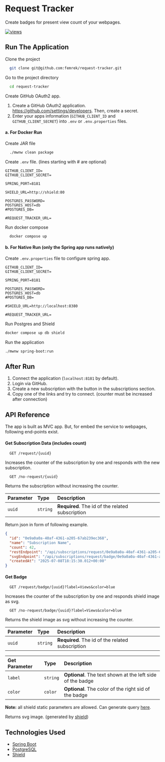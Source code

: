 # Request Tracker

Create badges for present view count of your webpages.

[![views](https://request-tracker.femrek.me/api/subscriptions/request/badge/36aadabd-2fab-49fc-bc63-59a4ff5ec354?label=View%20Count)](https://github.com/femrek/request-tracker)

## Run The Application

Clone the project

```bash
  git clone git@github.com:femrek/request-tracker.git
```

Go to the project directory

```bash
  cd request-tracker
```

Create GitHub OAuth2 app.

1. Create a GitHub OAuth2 application. https://github.com/settings/developers. Then, create a secret.
2. Enter your apps information (`GITHUB_CLIENT_ID` and `GITHUB_CLIENT_SECRET`) into `.env` or `.env.properties` files.

#### a. For Docker Run

Create JAR file

```bash
  ./mwnw clean package
```

Create `.env` file. (lines starting with # are optional)

```env
GITHUB_CLIENT_ID=
GITHUB_CLIENT_SECRET=

SPRING_PORT=8181

SHIELD_URL=http://shield:80

POSTGRES_PASSWORD=
POSTGRES_HOST=db
#POSTGRES_DB=

#REQUEST_TRACKER_URL=
```

Run docker compose

```bash
  docker compose up
```

#### b. For Native Run (only the Spring app runs natively)

Create `.env.properties` file to configure spring app.

```env
GITHUB_CLIENT_ID=
GITHUB_CLIENT_SECRET=

SPRING_PORT=8181

POSTGRES_PASSWORD=
POSTGRES_HOST=db
#POSTGRES_DB=

#SHIELD_URL=http://localhost:8380

#REQUEST_TRACKER_URL=
```

Run Postgres and Shield

```bash
docker compose up db shield
```

Run the application

```bash
./mwnw spring-boot:run
```

## After Run

1. Connect the application (`localhost:8181` by default).
2. Login via GitHub.
3. Create a new subscription with the button in the subscriptions section.
4. Copy one of the links and try to connect. (counter must be increased after connection)

## API Reference

The app is built as MVC app. But, for embed the service to webpages, following end-points exist.

#### Get Subscription Data (includes count)

```http
  GET /request/{uuid}
```

Increases the counter of the subscription by one and responds with the new subscription.

```http
  GET /no-request/{uuid}
```

Returns the subscription without increasing the counter.

| Parameter | Type     | Description                                      |
|:----------|:---------|:-------------------------------------------------|
| `uuid`    | `string` | **Required**. The id of the related subscription |

Return json in form of following example.

```json
{
  "id": "0e9a0a0a-40af-4361-a205-67ab239ec368",
  "name": "Subscription Name",
  "count": 42,
  "restEndpoint": "/api/subscriptions/request/0e9a0a0a-40af-4361-a205-67ab239ec368",
  "svgEndpoint": "/api/subscriptions/request/badge/0e9a0a0a-40af-4361-a205-67ab239ec368",
  "createdAt": "2025-07-08T18:15:30.012+00:00"
}
```

#### Get Badge

```http
  GET /request/badge/{uuid}?label=Views&color=blue
```

Increases the counter of the subscription by one and responds shield image as svg.

```http
  GET /no-request/badge/{uuid}?label=Views&color=blue
```

Returns the shield image as svg without increasing the counter.

| Parameter | Type     | Description                                      |
|:----------|:---------|:-------------------------------------------------|
| `uuid`    | `string` | **Required**. The id of the related subscription |

| Get Parameter | Type     | Description                                                |
|:--------------|:---------|:-----------------------------------------------------------|
| `label`       | `string` | **Optional**. The text shown at the left side of the badge |
| `color`       | `color`  | **Optional**. The color of the right sid of the badge      |

**Note:** all shield static parameters are allowed. Can generate query [here](https://shields.io/badges/static-badge).

Returns svg image. (generated by [shield](https://github.com/badges/shields))

## Technologies Used

- [Spring Boot](https://spring.io/projects/spring-boot)
- [PostgreSQL](https://www.postgresql.org/)
- [Shield](https://github.com/badges/shields)
